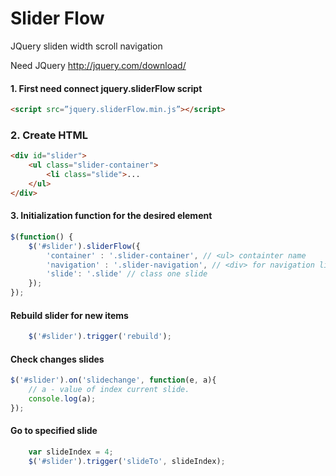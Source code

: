 Slider Flow
========

JQuery sliden width scroll navigation

Need JQuery http://jquery.com/download/

#### 1. First need connect jquery.sliderFlow script

```html
<script src=”jquery.sliderFlow.min.js”></script>
```
### 2. Create HTML
```html
<div id="slider">
	<ul class="slider-container">
		<li class="slide">...
	</ul>
</div>
```

#### 3. Initialization function for the desired element
```javascript
$(function() {
	$('#slider').sliderFlow({
		'container' : '.slider-container', // <ul> containter name
		'navigation' : '.slider-navigation', // <div> for navigation line
		'slide': '.slide' // class one slide
	});
});
```

#### Rebuild slider for new items
```javascript
	$('#slider').trigger('rebuild');
```

#### Check changes slides
```javascript
$('#slider').on('slidechange', function(e, a){
	// a - value of index current slide.
	console.log(a);
});
```

#### Go to specified slide
```javascript
	var slideIndex = 4;
	$('#slider').trigger('slideTo', slideIndex);
```